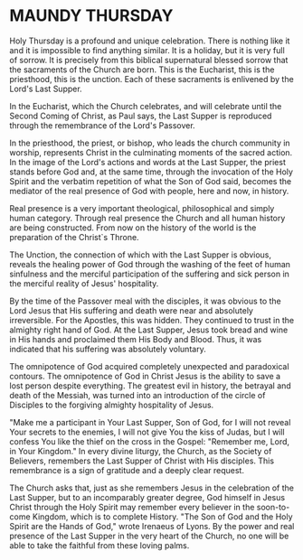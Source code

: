 # MAUNDY THURSDAY

Holy Thursday is a profound and unique celebration. There is nothing like it and it is impossible to find anything similar. It is a holiday, but it is very full of sorrow. It is precisely from this biblical supernatural blessed sorrow that the sacraments of the Church are born. This is the Eucharist, this is the priesthood, this is the unction. Each of these sacraments is enlivened by the Lord's Last Supper.

In the Eucharist, which the Church celebrates, and will celebrate until the Second Coming of Christ, as Paul says, the Last Supper is reproduced through the remembrance of the Lord's Passover.

In the priesthood, the priest, or bishop, who leads the church community in worship, represents Christ in the culminating moments of the sacred action. In the image of the Lord's actions and words at the Last Supper, the priest stands before God and, at the same time, through the invocation of the Holy Spirit and the verbatim repetition of what the Son of God said, becomes the mediator of the real presence of God with people, here and now, in history.

Real presence is a very important theological, philosophical and simply human category. Through real presence the Church and all human history are being constructed. From now on the history of the world is the preparation of the Christ\`s Throne.

The Unction, the connection of which with the Last Supper is obvious, reveals the healing power of God through the washing of the feet of human sinfulness and the merciful participation of the suffering and sick person in the merciful reality of Jesus' hospitality.

By the time of the Passover meal with the disciples, it was obvious to the Lord Jesus that His suffering and death were near and absolutely irreversible. For the Apostles, this was hidden. They continued to trust in the almighty right hand of God. At the Last Supper, Jesus took bread and wine in His hands and proclaimed them His Body and Blood. Thus, it was indicated that his suffering was absolutely voluntary.

The omnipotence of God acquired completely unexpected and paradoxical contours. The omnipotence of God in Christ Jesus is the ability to save a lost person despite everything. The greatest evil in history, the betrayal and death of the Messiah, was turned into an introduction of the circle of Disciples to the forgiving almighty hospitality of Jesus.

"Make me a participant in Your Last Supper, Son of God, for I will not reveal Your secrets to the enemies, I will not give You the kiss of Judas, but I will confess You like the thief on the cross in the Gospel: "Remember me, Lord, in Your Kingdom." In every divine liturgy, the Church, as the Society of Believers, remembers the Last Supper of Christ with His disciples. This remembrance is a sign of gratitude and a deeply clear request.

The Church asks that, just as she remembers Jesus in the celebration of the Last Supper, but to an incomparably greater degree, God himself in Jesus Christ through the Holy Spirit may remember every believer in the soon-to-come Kingdom, which is to complete History. "The Son of God and the Holy Spirit are the Hands of God," wrote Irenaeus of Lyons. By the power and real presence of the Last Supper in the very heart of the Church, no one will be able to take the faithful from these loving palms.
